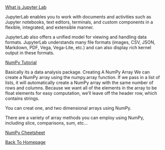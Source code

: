[What is Jupyter Lab](https://jupyterlab.readthedocs.io/en/stable/getting_started/overview.html)

JupyterLab enables you to work with documents and activities such as Jupyter notebooks, text editors, terminals, and custom components in a flexible, integrated, and extensible manner. 

JupyterLab also offers a unified model for viewing and handling data formats. JupyterLab understands many file formats (images, CSV, JSON, Markdown, PDF, Vega, Vega-Lite, etc.) and can also display rich kernel output in these formats.

[NumPy Tutorial](https://www.dataquest.io/blog/numpy-tutorial-python/)

Basically its a data analysis package. Creating A NumPy Array
We can create a NumPy array using the numpy.array function. If we pass in a list of lists, it will automatically create a NumPy array with the same number of rows and columns. Because we want all of the elements in the array to be float elements for easy computation, we’ll leave off the header row, which contains strings.

You can creat one, and two dimensional arrays using NumPy.

There are a variety of array methods you can employ using NumPy, including slice, comparisons, sum, etc...

[NumPy Cheetsheet](https://s3.amazonaws.com/dq-blog-files/numpy-cheat-sheet.pdf)

[Back To Homepage](https://leethomas13.github.io/201-reading-notes/)